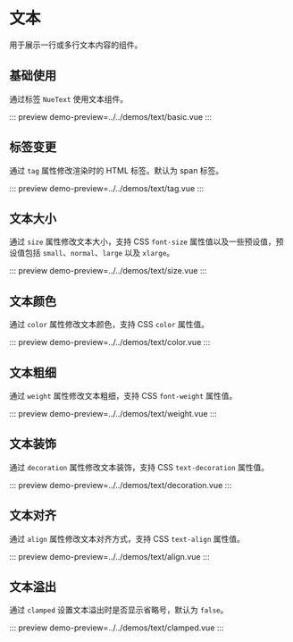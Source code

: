 # 文本

用于展示一行或多行文本内容的组件。

## 基础使用

通过标签 `NueText` 使用文本组件。

::: preview
demo-preview=../../demos/text/basic.vue
:::

## 标签变更

通过 `tag` 属性修改渲染时的 HTML 标签。默认为 span 标签。

::: preview
demo-preview=../../demos/text/tag.vue
:::

## 文本大小

通过 `size` 属性修改文本大小，支持 CSS `font-size` 属性值以及一些预设值，预设值包括 `small`、`normal`、`large` 以及
`xlarge`。

::: preview
demo-preview=../../demos/text/size.vue
:::

## 文本颜色

通过 `color` 属性修改文本颜色，支持 CSS `color` 属性值。

::: preview
demo-preview=../../demos/text/color.vue
:::

## 文本粗细

通过 `weight` 属性修改文本粗细，支持 CSS `font-weight` 属性值。

::: preview
demo-preview=../../demos/text/weight.vue
:::

## 文本装饰

通过 `decoration` 属性修改文本装饰，支持 CSS `text-decoration` 属性值。

::: preview
demo-preview=../../demos/text/decoration.vue
:::

## 文本对齐

通过 `align` 属性修改文本对齐方式，支持 CSS `text-align` 属性值。

::: preview
demo-preview=../../demos/text/align.vue
:::

## 文本溢出

通过 `clamped` 设置文本溢出时是否显示省略号，默认为 `false`。

::: preview
demo-preview=../../demos/text/clamped.vue
:::
